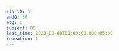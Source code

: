 ```yaml
---
startQ: 1
endQ: 56
atQ: 1
subject: OS
last_time: 2023-09-08T00:00:00.000+05:30
repeation: 1
---
```

